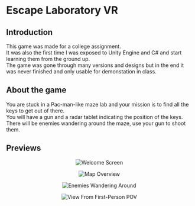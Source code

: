 # Escape Laboratory VR

## Introduction
This game was made for a college assignment.<br/> 
It was also the first time I was exposed to Unity Engine and C# and start learning them from the ground up.<br/>
The game was gone through many versions and designs but in the end it was never finished and only usable for demonstation in class.<br/>

## About the game
You are stuck in a Pac-man-like maze lab and your mission is to find all the keys to get out of there.<br/>
You will have a gun and a radar tablet indicating the position of the keys.<br/>
There will be enemies wandering around the maze, use your gun to shoot them.<br/>

## Previews
<p align="center">
  <img src="https://i.ibb.co/n6yN3Nn/3.png" alt="Welcome Screen"/>
</p>
<p align="center">
  <img src="https://i.ibb.co/475jNP5/1.png" alt="Map Overview"/>
</p>
<p align="center">
  <img src="https://i.ibb.co/42zYSp6/2.png" alt="Enemies Wandering Around"/>
</p>
<p align="center">
  <img src="https://i.ibb.co/1Rst4f9/4.png" alt="View From First-Person POV"/>
</p>


